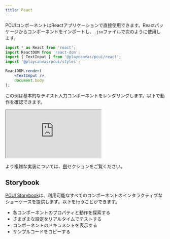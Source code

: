 ```yaml
---
title: React
---
```


PCUIコンポーネントはReactアプリケーションで直接使用できます。Reactパッケージからコンポーネントをインポートし、`.jsx`ファイルで次のように使用します。

```jsx
import * as React from 'react';
import ReactDOM from 'react-dom';
import { TextInput } from '@playcanvas/pcui/react';
import '@playcanvas/pcui/styles';

ReactDOM.render(
    <TextInput />,
    document.body
);
```

この例は基本的なテキスト入力コンポーネントをレンダリングします。以下で動作を確認できます。

<div className='iframe-container'>
    <iframe src="https://playcanvas.github.io/pcui/storybook/iframe?id=components-textinput--main&viewMode=story"></iframe>
</div>

より複雑な実装については、[例](../examples)セクションをご覧ください。

## Storybook

[PCUI Storybook](https://playcanvas.github.io/pcui/storybook/)は、利用可能なすべてのコンポーネントのインタラクティブなショーケースを提供します。以下を行うことができます。

- 各コンポーネントのプロパティと動作を探索する
- さまざまな設定をリアルタイムでテストする
- コンポーネントのドキュメントを表示する
- サンプルコードをコピーする
